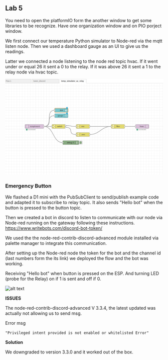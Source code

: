 ## Lab 5

You need to open the platformIO form the another window to get some libraries to be recognize. Have one organization window and on PIO porject window.


We first connect our temperature Python simulator to Node-red via the mqtt listen node. Then we used a dashboard gauge as an UI to give us the readings. 

Latter we connected a node listening to the node red topic hvac. If it went under or equal 26 it sent a 0 to the relay. If it was above 26 it sent a 1 to the relay node via hvac topic.

![alt text](../..//Pictures/Week_5/simulator_temp_hvac_flow.png)


### Emergency Button

We flashed a D1 mini with the PubSubClient to send/publish example code and adapted it to subscribe to relay topic. It also sends "Hello bot" when the button is pressed to the button topic.

Then we created a bot in discord to listen to communicate with our node via Node-red running on the gateway following these instructions. https://www.writebots.com/discord-bot-token/

We used the the node-red-contrib-discord-advanced module installed via palette manager to integrate this communication. 

After setting up the Node-red node the token for the bot and the channel id (last numbers form the its link) we deployed the flow and the bot was working. 

Receiving "Hello bot" when button is pressed on the ESP. And turning LED (probe for the Relay) on if 1 is sent and off if 0. 

![alt text](../../Pictures/Week_5/gif_button.gif)


**ISSUES**

The node-red-contrib-discord-advanced V 3.3.4, the latest updated was actually not allowing us to send msg. 

Error msg

    "Privileged intent provided is not enabled or whitelisted Error" 

**Solution**

We downgraded to version 3.3.0 and it worked out of the box. 

